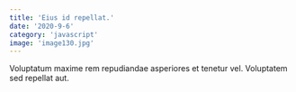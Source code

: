 ```yaml
---
title: 'Eius id repellat.'
date: '2020-9-6'
category: 'javascript'
image: 'image130.jpg'
---
```


Voluptatum maxime rem repudiandae asperiores et tenetur vel.
Voluptatem sed repellat aut.
